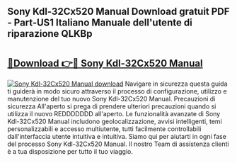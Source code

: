 ## Sony Kdl-32Cx520 Manual Download gratuit PDF - Part-US1 Italiano Manuale dell'utente di riparazione QLKBp

# <h2><a href="http://dfb462.blite.top/?on=Sony+Kdl-32Cx520+Manual">🔗Download 👉🔴 Sony Kdl-32Cx520 Manual</a></h2>

[![Sony Kdl-32Cx520 Manual download](https://i.imgur.com/lujVjoI.png)](http://dfb462.blite.top/?on=Sony+Kdl-32Cx520+Manual)
Navigare in sicurezza questa guida ti guiderà in modo sicuro attraverso il processo di configurazione, utilizzo e manutenzione del tuo nuovo Sony Kdl-32Cx520 Manual. Precauzioni di sicurezza All'aperto si prega di prendere ulteriori precauzioni quando si utilizza il nuovo REDDDDDDD all'aperto. Le funzionalità avanzate di Sony Kdl-32Cx520 Manual includono geolocalizzazione, avvisi intelligenti, temi personalizzabili e accesso multiutente, tutti facilmente controllabili dall'interfaccia utente intuitiva e intuitiva. Siamo qui per aiutarti in ogni fase del processo Sony Kdl-32Cx520 Manual. Il nostro Team di assistenza clienti è a tua disposizione per tutto il tuo viaggio.
